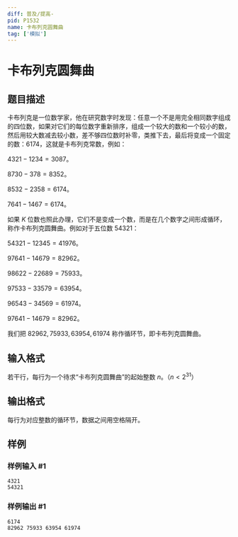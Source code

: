 ```yaml
---
diff: 普及/提高-
pid: P1532
name: 卡布列克圆舞曲
tag: ['模拟']
---
```

# 卡布列克圆舞曲
## 题目描述

卡布列克是一位数学家，他在研究数字时发现：任意一个不是用完全相同数字组成的四位数，如果对它们的每位数字重新排序，组成一个较大的数和一个较小的数，然后用较大数减去较小数，差不够四位数时补零，类推下去，最后将变成一个固定的数：$6174$，这就是卡布列克常数，例如：

$4321-1234=3087$。

$8730-378=8352$。

$8532-2358=6174$。

$7641-1467=6174$。

如果 $K$ 位数也照此办理，它们不是变成一个数，而是在几个数字之间形成循环，称作卡布列克圆舞曲。例如对于五位数 $54321$：

$54321-12345=41976$。

$97641-14679=82962$。

$98622-22689=75933$。

$97533-33579=63954$。

$96543-34569=61974$。

$97641-14679=82962$。

我们把 $82962,75933,63954,61974$ 称作循环节，即卡布列克圆舞曲。
## 输入格式

若干行，每行为一个待求“卡布列克圆舞曲”的起始整数 $n$。（$n<2^{31}$）

## 输出格式

每行为对应整数的循环节，数据之间用空格隔开。

## 样例

### 样例输入 #1
```
4321
54321

```
### 样例输出 #1
```
6174
82962 75933 63954 61974

```
